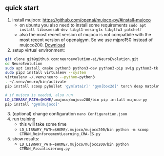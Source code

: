 

## quick start

1. install mujoco: https://github.com/openai/mujoco-py/#install-mujoco
	- on ubuntu you also need to install some requirements `sudo apt install libosmesa6-dev libgl1-mesa-glx libglfw3 patchelf`
	- also the most recent version of mujoco is not compatbile with the most recent version of openaigym. So we use mjpro150 instead of mujoco200. [Download](https://www.roboti.us/download/mjpro150_linux.zip)
2. setup virtual environment:
```bash
git clone git@github.com:neuroevolution-ai/NeuroEvolution.git
cd NeuroEvolution
sudo apt install cmake python3 python3-dev python3-pip swig python3-tk
sudo pip3 install virtualenv --system
virtualenv ~/.venv/neuro --python=python3
. ~/.venv/neuro/bin/activate
pip install scoop pybullet 'gym[atair]' 'gym[box2d]' torch deap matplotlib

# if mujoco is needed, also run
LD_LIBRARY_PATH=$HOME/.mujoco/mujoco200/bin pip install mujoco-py
pip install 'gym[mujoco]'
```

3. (optional) change configuration `nano Configuration.json`
3. run training
	- this will take some time
	- `LD_LIBRARY_PATH=$HOME/.mujoco/mujoco200/bin python -m scoop CTRNN_ReinforcementLearning_CMA-ES.py`
4. show results:
	- `LD_LIBRARY_PATH=$HOME/.mujoco/mujoco200/bin python CTRNN_Visualisierung.py`


